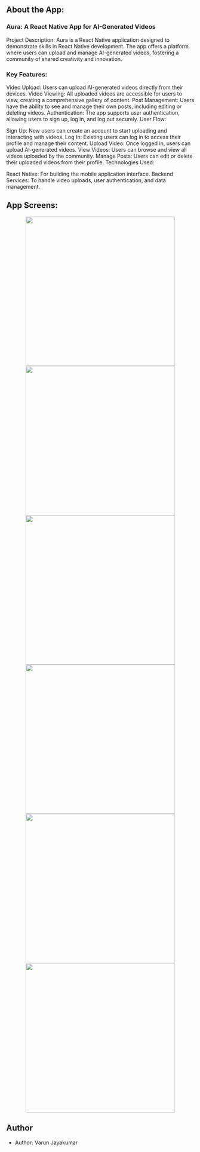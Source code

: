 ## About the App:

### Aura: A React Native App for AI-Generated Videos

Project Description:
Aura is a React Native application designed to demonstrate skills in React Native development. The app offers a platform where users can upload and manage AI-generated videos, fostering a community of shared creativity and innovation.

### Key Features:

Video Upload: Users can upload AI-generated videos directly from their devices.
Video Viewing: All uploaded videos are accessible for users to view, creating a comprehensive gallery of content.
Post Management: Users have the ability to see and manage their own posts, including editing or deleting videos.
Authentication: The app supports user authentication, allowing users to sign up, log in, and log out securely.
User Flow:

Sign Up: New users can create an account to start uploading and interacting with videos.
Log In: Existing users can log in to access their profile and manage their content.
Upload Video: Once logged in, users can upload AI-generated videos.
View Videos: Users can browse and view all videos uploaded by the community.
Manage Posts: Users can edit or delete their uploaded videos from their profile.
Technologies Used:

React Native: For building the mobile application interface.
Backend Services: To handle video uploads, user authentication, and data management.

## App Screens:

<p align="center">
  <img src="readme/image1.jpeg" width="400" />
  <img src="readme/image2.jpeg" width="400" /> 
  <img src="readme/image3.jpeg" width="400" /> 
  <img src="readme/image4.jpeg" width="400" /> 
  <img src="readme/image5.jpeg" width="400" /> 
  <img src="readme/image6.jpeg" width="400" /> 
</p>

## Author

- Author: Varun Jayakumar
